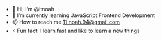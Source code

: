 - 👋 Hi, I’m @itnoah
- 🌱 I’m currently learning JavaScript Frontend Development
- 📫 How to reach me 11.noah.94@gmail.com
- ⚡ Fun fact: I learn fast and like to learn a new things

<!---
itnoah/itnoah is a ✨ special ✨ repository because its `README.md` (this file) appears on your GitHub profile.
You can click the Preview link to take a look at your changes.
--->
